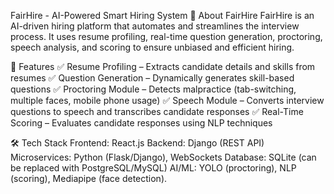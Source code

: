 
FairHire - AI-Powered Smart Hiring System
📌 About FairHire
FairHire is an AI-driven hiring platform that automates and streamlines the interview process. It uses resume profiling, real-time question generation, proctoring, speech analysis, and scoring to ensure unbiased and efficient hiring.

🚀 Features
✅ Resume Profiling – Extracts candidate details and skills from resumes
✅ Question Generation – Dynamically generates skill-based questions
✅ Proctoring Module – Detects malpractice (tab-switching, multiple faces, mobile phone usage)
✅ Speech Module – Converts interview questions to speech and transcribes candidate responses
✅ Real-Time Scoring – Evaluates candidate responses using NLP techniques

🛠️ Tech Stack
Frontend: React.js
Backend: Django (REST API)
Microservices: Python (Flask/Django), WebSockets
Database: SQLite (can be replaced with PostgreSQL/MySQL)
AI/ML: YOLO (proctoring), NLP (scoring), Mediapipe (face detection).
